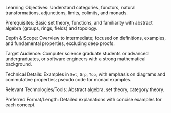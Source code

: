 Learning Objectives: Understand categories, functors, natural transformations, adjunctions, limits, colimits, and monads.

Prerequisites: Basic set theory, functions, and familiarity with abstract algebra (groups, rings, fields) and topology.

Depth & Scope: Overview to intermediate; focused on definitions, examples, and fundamental properties, excluding deep proofs.

Target Audience: Computer science graduate students or advanced undergraduates, or software engineers with a strong mathematical background.

Technical Details: Examples in `Set`, `Grp`, `Top`, with emphasis on diagrams and commutative properties; pseudo code for monad examples.

Relevant Technologies/Tools: Abstract algebra, set theory, category theory.

Preferred Format/Length: Detailed explanations with concise examples for each concept.
